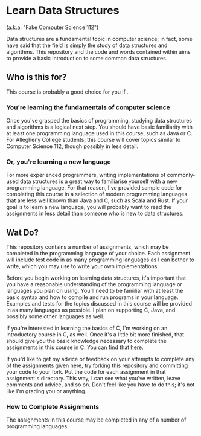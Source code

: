 Learn Data Structures
=====================

(a.k.a. "Fake Computer Science 112")

Data structures are a fundamental topic in computer science; in fact, some have said that the field is simply the study of data structures and algorithms. This repository and the code and words contained within aims to provide a basic introduction to some common data structures.

Who is this for?
----------------

This course is probably a good choice for you if...

### You're learning the fundamentals of computer science

Once you've grasped the basics of programming, studying data structures and algorithms is a logical next step. You should have basic familiarity with at least one programming language used in this course, such as Java or C. For Allegheny College students, this course will cover topics similar to Computer Science 112, though possibly in less detail.

### Or, you're learning a new language

For more experienced programmers, writing implementations of commonly-used data structures is a great way to familiarise yourself with a new programming language. For that reason, I've provided sample code for completing this course in a selection of modern programming languages that are less well known than Java and C, such as Scala and Rust. If your goal is to learn a new language, you will probably want to read the assignments in less detail than someone who is new to data structures.

Wat Do?
-------

This repository contains a number of assignments, which may be completed in the programming language of your choice. Each assignment will include test code in as many programming languages as I can bother to write, which you may use to write your own implementations.

Before you begin working on learning data structures, it's important that you have a reasonable understanding of the programming language or languages you plan on using. You'll need to be familiar with at least the basic syntax and how to compile and run programs in your language. Examples and tests for the topics discussed in this course will be provided in as many languages as possible. I plan on supporting C, Java, and possibly some other languages as well.

If you're interested in learning the basics of C, I'm working on an introductory course in C, as well. Once it's a little bit more finished, that should give you the basic knowledge necessary to complete the assignments in this course in C. You can find that [here](https://github.com/NerdyBookClub/intro-to-c).

If you'd like to get my advice or feedback on your attempts to complete any of the assignments given here, try [forking](https://help.github.com/articles/fork-a-repo/) this repository and committing your code to your fork. Put the code for each assignment in that assignment's directory. This way, I can see what you've written, leave comments and advice, and so on. Don't feel like you have to do this; it's not like I'm grading you or anything.

### How to Complete Assignments

The assignments in this course may be completed in any of a number of programming languages.
